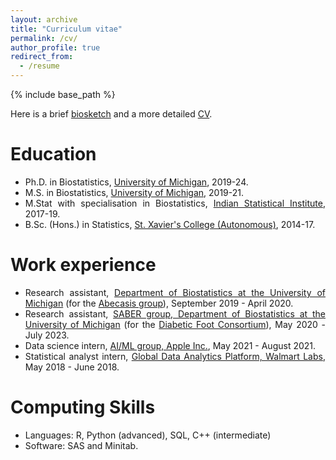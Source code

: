 ```yaml
---
layout: archive
title: "Curriculum vitae"
permalink: /cv/
author_profile: true
redirect_from:
  - /resume
---
```


<style>
body {
text-align: justify}
</style>

{% include base_path %}

Here is a brief [biosketch](https://soumikp.github.io/files/soumikp_biosketch_feb_2025.pdf) and a more detailed [CV](https://soumikp.github.io/files/soumik_cv_may_2025.pdf). 

Education
======
* Ph.D. in Biostatistics, [University of Michigan](https://sph.umich.edu/biostat/), 2019-24.
* M.S. in Biostatistics, [University of Michigan](https://sph.umich.edu/biostat/), 2019-21.
* M.Stat with specialisation in Biostatistics, [Indian Statistical Institute](www.isical.ac.in), 2017-19.
* B.Sc. (Hons.) in Statistics, [St. Xavier's College (Autonomous)](www.sxccal.edu), 2014-17.


Work experience
======
* Research assistant, [Department of Biostatistics at the University of Michigan](https://www.uofmhealth.org/) (for the [Abecasis group](https://genome.sph.umich.edu/wiki/Abecasis_Lab)), September 2019 - April 2020.
* Research assistant, [SABER group, Department of Biostatistics at the University of Michigan](https://sph.umich.edu/saber/) (for the [Diabetic Foot Consortium](https://diabeticfootconsortium.org/)), May 2020 - July 2023.
* Data science intern, [AI/ML group, Apple Inc.](https://www.apple.com/careers/us/machine-learning-and-ai.html), May 2021 - August 2021. 
* Statistical analyst intern, [Global Data Analytics Platform, Walmart Labs](https://careers.walmart.com/teams), May 2018 - June 2018.

  
Computing Skills
======
* Languages: R, Python (advanced), SQL, C++ (intermediate) 
* Software: SAS and Minitab.

<!--
[Publications](https://soumikp.github.io/publications/)
======

[Talks](https://soumikp.github.io/teaching/)
======
    <ul>{% for post in site.publications reversed %}
    {% include archive-single-cv.html %}
  {% endfor %}</ul>-->

<!--  
Talks
======
   <ul>{% for post in site.talks %}
     {% include archive-single-talk-cv.html %}
   {% endfor %}</ul>
  
Teaching
======
  <ul>{% for post in site.teaching %}
    {% include archive-single-cv.html %}
  {% endfor %}</ul>
  
Service and leadership
======
* Currently signed in to 43 different slack teams -->

